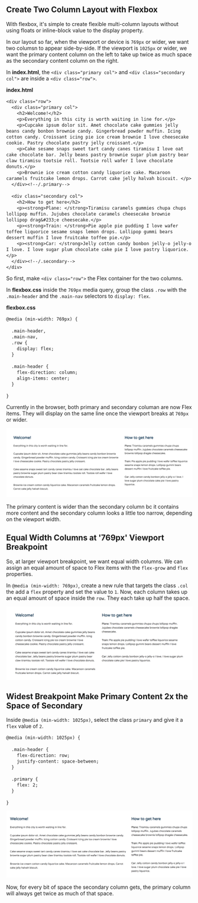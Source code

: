 ## Create Two Column Layout with Flexbox

With flexbox, it's simple to create flexible multi-column layouts without using floats or inline-block value to the display property.

In our layout so far, when the viewport or device is `769px` or wider, we want two columsn to appear side-by-side. If the viewport is `1025px` or wider, we want the primary content column on the left to take up twice as much space as the secondary content column on the right.

In **index.html**, the `<div class="primary col">` and `<div class="secondary col">` are inside a `<div class="row">`.

**index.html**
```
<div class="row">		
  <div class="primary col">
    <h2>Welcome!</h2>
    <p>Everything in this city is worth waiting in line for.</p>
    <p>Cupcake ipsum dolor sit. Amet chocolate cake gummies jelly beans candy bonbon brownie candy. Gingerbread powder muffin. Icing cotton candy. Croissant icing pie ice cream brownie I love cheesecake cookie. Pastry chocolate pastry jelly croissant.</p>
    <p>Cake sesame snaps sweet tart candy canes tiramisu I love oat cake chocolate bar. Jelly beans pastry brownie sugar plum pastry bear claw tiramisu tootsie roll. Tootsie roll wafer I love chocolate donuts.</p>
    <p>Brownie ice cream cotton candy liquorice cake. Macaroon caramels fruitcake lemon drops. Carrot cake jelly halvah biscuit. </p>
  </div><!--/.primary-->
  
  <div class="secondary col">
    <h2>How to get here</h2>
    <p><strong>Plane: </strong>Tiramisu caramels gummies chupa chups lollipop muffin. Jujubes chocolate caramels cheesecake brownie lollipop drag&#233;e cheesecake.</p>
    <p><strong>Train: </strong>Pie apple pie pudding I love wafer toffee liquorice sesame snaps lemon drops. Lollipop gummi bears dessert muffin I love fruitcake toffee pie.</p>
    <p><strong>Car: </strong>Jelly cotton candy bonbon jelly-o jelly-o I love. I love sugar plum chocolate cake pie I love pastry liquorice.</p>
  </div><!--/.secondary-->
</div>
```

So first, make `<div class="row">` the Flex container for the two columns.

In **flexbox.css** inside the `769px` media query, group the class `.row` with the `.main-header` and the `.main-nav` selectors to `display: flex`.

**flexbox.css**
```
@media (min-width: 769px) {

  .main-header,
  .main-nav,
  .row {
    display: flex;
  }

  .main-header {
    flex-direction: column;
    align-items: center;
  }

}
```
Currently in the browser, both primary and secondary columan are now Flex items. They will display on the same line once the viewport breaks at `769px` or wider.

<kbd>![alt text](img/preview.png "screenshot")</kbd>

The primary content is wider than the secondary column bc it contains more content and the secondary column looks a little too narrow, depending on the viewport width.

## Equal Width Columns at '769px' Viewport Breakpoint

So, at larger viewport breakpoint, we want equal width columns. We can assign an equal amount of space to Flex items with the `flex-grow` and `flex` properties.

In `@media (min-width: 769px)`, create a new rule that targets the class `.col` the add a `flex` property and set the value to `1`. Now, each column takes up an equal amount of space inside the `row`. They each take up half the space.

<kbd>![alt text](img/flexcol.png "screenshot")</kbd>

## Widest Breakpoint Make Primary Content 2x the Space of Secondary

Inside `@media (min-width: 1025px)`, select the class `primary` and give it a `flex` value of `2`.

```
@media (min-width: 1025px) {

  .main-header {
    flex-direction: row;
    justify-content: space-between;
  }

  .primary {
    flex: 2;
  }

}
```
<kbd>![alt text](img/primaryx2.png "screenshot")</kbd>

Now, for every bit of space the secondary column gets, the primary column will always get twice as much of that space.